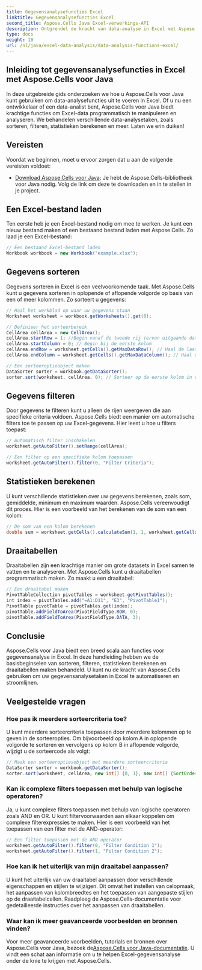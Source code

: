 ```yaml
---
title: Gegevensanalysefuncties Excel
linktitle: Gegevensanalysefuncties Excel
second_title: Aspose.Cells Java Excel-verwerkings-API
description: Ontgrendel de kracht van data-analyse in Excel met Aspose.Cells voor Java. Leer sorteren, filteren, berekenen en draaitabellen.
type: docs
weight: 10
url: /nl/java/excel-data-analysis/data-analysis-functions-excel/
---
```


## Inleiding tot gegevensanalysefuncties in Excel met Aspose.Cells voor Java

In deze uitgebreide gids onderzoeken we hoe u Aspose.Cells voor Java kunt gebruiken om data-analysefuncties uit te voeren in Excel. Of u nu een ontwikkelaar of een data-analist bent, Aspose.Cells voor Java biedt krachtige functies om Excel-data programmatisch te manipuleren en analyseren. We behandelen verschillende data-analysetaken, zoals sorteren, filteren, statistieken berekenen en meer. Laten we erin duiken!

## Vereisten
Voordat we beginnen, moet u ervoor zorgen dat u aan de volgende vereisten voldoet:

- [Download Aspose.Cells voor Java](https://releases.aspose.com/cells/java/): Je hebt de Aspose.Cells-bibliotheek voor Java nodig. Volg de link om deze te downloaden en in te stellen in je project.

## Een Excel-bestand laden
Ten eerste heb je een Excel-bestand nodig om mee te werken. Je kunt een nieuw bestand maken of een bestaand bestand laden met Aspose.Cells. Zo laad je een Excel-bestand:

```java
// Een bestaand Excel-bestand laden
Workbook workbook = new Workbook("example.xlsx");
```

## Gegevens sorteren
Gegevens sorteren in Excel is een veelvoorkomende taak. Met Aspose.Cells kunt u gegevens sorteren in oplopende of aflopende volgorde op basis van een of meer kolommen. Zo sorteert u gegevens:

```java
// Haal het werkblad op waar uw gegevens staan
Worksheet worksheet = workbook.getWorksheets().get(0);

// Definieer het sorteerbereik
CellArea cellArea = new CellArea();
cellArea.startRow = 1; //Begin vanaf de tweede rij (ervan uitgaande dat de eerste rij kopteksten zijn)
cellArea.startColumn = 0; // Begin bij de eerste kolom
cellArea.endRow = worksheet.getCells().getMaxDataRow(); // Haal de laatste rij met gegevens op
cellArea.endColumn = worksheet.getCells().getMaxDataColumn(); // Haal de laatste kolom met gegevens op

// Een sorteeroptieobject maken
DataSorter sorter = workbook.getDataSorter();
sorter.sort(worksheet, cellArea, 0); // Sorteer op de eerste kolom in oplopende volgorde
```

## Gegevens filteren
Door gegevens te filteren kunt u alleen de rijen weergeven die aan specifieke criteria voldoen. Aspose.Cells biedt een manier om automatische filters toe te passen op uw Excel-gegevens. Hier leest u hoe u filters toepast:

```java
// Automatisch filter inschakelen
worksheet.getAutoFilter().setRange(cellArea);

// Een filter op een specifieke kolom toepassen
worksheet.getAutoFilter().filter(0, "Filter Criteria");
```

## Statistieken berekenen
U kunt verschillende statistieken over uw gegevens berekenen, zoals som, gemiddelde, minimum en maximum waarden. Aspose.Cells vereenvoudigt dit proces. Hier is een voorbeeld van het berekenen van de som van een kolom:

```java
// De som van een kolom berekenen
double sum = worksheet.getCells().calculateSum(1, 1, worksheet.getCells().getMaxDataRow(), 1);
```

## Draaitabellen
Draaitabellen zijn een krachtige manier om grote datasets in Excel samen te vatten en te analyseren. Met Aspose.Cells kunt u draaitabellen programmatisch maken. Zo maakt u een draaitabel:

```java
// Een draaitabel maken
PivotTableCollection pivotTables = worksheet.getPivotTables();
int index = pivotTables.add("=A1:D11", "E3", "PivotTable1");
PivotTable pivotTable = pivotTables.get(index);
pivotTable.addFieldToArea(PivotFieldType.ROW, 0);
pivotTable.addFieldToArea(PivotFieldType.DATA, 3);
```

## Conclusie
Aspose.Cells voor Java biedt een breed scala aan functies voor gegevensanalyse in Excel. In deze handleiding hebben we de basisbeginselen van sorteren, filteren, statistieken berekenen en draaitabellen maken behandeld. U kunt nu de kracht van Aspose.Cells gebruiken om uw gegevensanalysetaken in Excel te automatiseren en stroomlijnen.

## Veelgestelde vragen

### Hoe pas ik meerdere sorteercriteria toe?

U kunt meerdere sorteercriteria toepassen door meerdere kolommen op te geven in de sorteeropties. Om bijvoorbeeld op kolom A in oplopende volgorde te sorteren en vervolgens op kolom B in aflopende volgorde, wijzigt u de sorteercode als volgt:

```java
// Maak een sorteeroptiesobject met meerdere sorteercriteria
DataSorter sorter = workbook.getDataSorter();
sorter.sort(worksheet, cellArea, new int[] {0, 1}, new int[] {SortOrder.ASCENDING, SortOrder.DESCENDING});
```

### Kan ik complexe filters toepassen met behulp van logische operatoren?

Ja, u kunt complexe filters toepassen met behulp van logische operatoren zoals AND en OR. U kunt filtervoorwaarden aan elkaar koppelen om complexe filterexpressies te maken. Hier is een voorbeeld van het toepassen van een filter met de AND-operator:

```java
// Een filter toepassen met de AND-operator
worksheet.getAutoFilter().filter(0, "Filter Condition 1");
worksheet.getAutoFilter().filter(1, "Filter Condition 2");
```

### Hoe kan ik het uiterlijk van mijn draaitabel aanpassen?

U kunt het uiterlijk van uw draaitabel aanpassen door verschillende eigenschappen en stijlen te wijzigen. Dit omvat het instellen van celopmaak, het aanpassen van kolombreedtes en het toepassen van aangepaste stijlen op de draaitabelcellen. Raadpleeg de Aspose.Cells-documentatie voor gedetailleerde instructies over het aanpassen van draaitabellen.

### Waar kan ik meer geavanceerde voorbeelden en bronnen vinden?

 Voor meer geavanceerde voorbeelden, tutorials en bronnen over Aspose.Cells voor Java, bezoek de[Aspose.Cells voor Java-documentatie](https://reference.aspose.com/cells/java/). U vindt een schat aan informatie om u te helpen Excel-gegevensanalyse onder de knie te krijgen met Aspose.Cells.